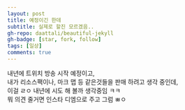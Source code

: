 ```yaml
---
layout: post
title: 예정이긴 한데 
subtitle: 실제로 할진 모르겠음..
gh-repo: daattali/beautiful-jekyll
gh-badge: [star, fork, follow]
tags: [일상]
comments: true
---
```


내년에 트위치 방송 시작 예정이고,  
내가 리소스팩이나, 마크 맵 등 같은것들을 판매 하려고 생각 중인데,  
이걸 ㄹㅇ 내년에 시도 해 볼까 생각중임 ㅋㅋ  
뭐 의견 줄거면 인스타 디엠으로 주고 그럼 ㅃㅇ
